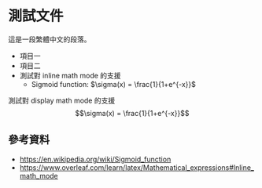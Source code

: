 # 測試文件

這是一段繁體中文的段落。

- 項目一
- 項目二
- 測試對 inline math mode 的支援
  - Sigmoid function: $\sigma(x) = \frac{1}{1+e^{-x}}$

測試對 display math mode 的支援
$$\sigma(x) = \frac{1}{1+e^{-x}}$$

## 參考資料

- https://en.wikipedia.org/wiki/Sigmoid_function
- https://www.overleaf.com/learn/latex/Mathematical_expressions#Inline_math_mode
